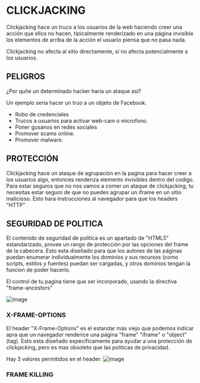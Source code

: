 # CLICKJACKING

Clickjacking hace un truco a los usuarios de la web haciendo creer una acción que ellos no hacen, tipicalmente renderizado en una página invisible los elementos de arriba de la acción el usuario piensa que no pasa nada.

Clickjacking no afecta al sitio directamente, si no afecta potencialmente a los usuarios.

## PELIGROS

¿Por quñe un determinado hacker haria un ataque así?

Un ejemplo sería hacer un truo a un objeto de Facebook.

- Robo de credenciales
- Trucos a usuarios para activar web-cam o microfono.
- Poner gusanos en redes sociales
- Promover scams online.
- Promover malware.

## PROTECCIÓN

Clickjacking hace un ataque de agrupación en la pagina para hacer creer a los usuarios algo, entonces renderiza elemento invisibles dentro del codigo. Para estar seguros que no nos vamos a comer un ataque de clickjacking, tu necesitas estar seguro de que no puedes agrupar un iframe en un sitio malicioso. Esto hara instrucciones al navegador para que los headers "HTTP"

## SEGURIDAD DE POLITICA

El contenido de seguridad de politica es un apartado de "HTML5" estandarizado, provee un rango de protección por las opciones del frame de la cabecera. Esto esta diseñado para que los autores de las páginas puedan enumerar individualmente los dominios y sus recursos (como scripts, estilos y fuentes) puedan ser cargadas, y otros dominios tengan la funcion de poder hacerlo.

El control de tu pagina tiene que ser incorporado, usando la directiva "frame-ancestors"

![image](https://github.com/pons-rgb/vuln/assets/174595469/8a9e5cb6-3ab8-4a7a-9e77-6a017162935f)

### X-FRAME-OPTIONS

El header "X-Frame-Options" es el estandar más viejo que podemos indicar apra que un navegador renderice una página "frame" "iframe" o "object" (tag). Esto esta diseñado específicamente para ayudar a una protección de clickjacking, pero es mas obsoleto que las politicas de privacidad.

Hay 3 valores permitidos en el header: 
![image](https://github.com/pons-rgb/vuln/assets/174595469/827b760a-ead0-4080-82a6-b186d67a3e8f)

### FRAME KILLING
